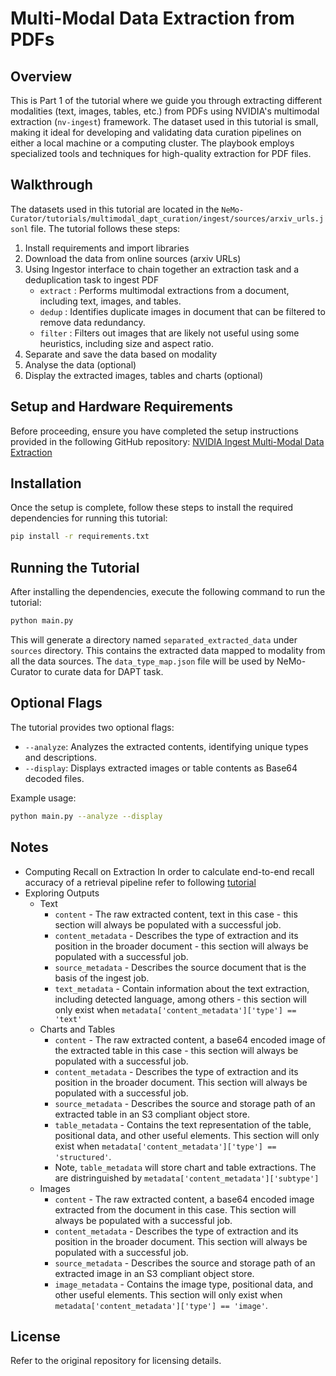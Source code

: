 # Multi-Modal Data Extraction from PDFs

## Overview
This is Part 1 of the tutorial where we guide you through extracting different modalities (text, images, tables, etc.) from PDFs using NVIDIA's multimodal extraction (`nv-ingest`) framework.
The dataset used in this tutorial is small, making it ideal for developing and validating data curation pipelines on either a local machine or a computing cluster. The playbook employs specialized tools and techniques for high-quality extraction for PDF files.

## Walkthrough
The datasets used in this tutorial are located in the `NeMo-Curator/tutorials/multimodal_dapt_curation/ingest/sources/arxiv_urls.jsonl` file.
The tutorial follows these steps:
1. Install requirements and import libraries
2. Download the data from online sources (arxiv URLs)
3. Using Ingestor interface to chain together an extraction task and a deduplication task to ingest PDF
    - `extract` : Performs multimodal extractions from a document, including text, images, and tables.
    - `dedup` : Identifies duplicate images in document that can be filtered to remove data redundancy.
    - `filter` : Filters out images that are likely not useful using some heuristics, including size and aspect ratio.
4. Separate and save the data based on modality
5. Analyse the data (optional)
6. Display the extracted images, tables and charts (optional)

## Setup and Hardware Requirements
Before proceeding, ensure you have completed the setup instructions provided in the following GitHub repository:
[NVIDIA Ingest Multi-Modal Data Extraction](https://github.com/NVIDIA/nv-ingest?tab=readme-ov-file#nvidia-ingest-multi-modal-data-extraction)

## Installation
Once the setup is complete, follow these steps to install the required dependencies for running this tutorial:

```sh
pip install -r requirements.txt
```

## Running the Tutorial
After installing the dependencies, execute the following command to run the tutorial:

```sh
python main.py
```
This will generate a directory named `separated_extracted_data` under `sources` directory. This contains the extracted data mapped to modality from all the data sources. The `data_type_map.json` file will be used by NeMo-Curator to curate data for DAPT task.

## Optional Flags
The tutorial provides two optional flags:

- `--analyze`: Analyzes the extracted contents, identifying unique types and descriptions.
- `--display`: Displays extracted images or table contents as Base64 decoded files.

Example usage:

```sh
python main.py --analyze --display
```

## Notes
- Computing Recall on Extraction
    In order to calculate end-to-end recall accuracy of a retrieval pipeline refer to following [tutorial](https://github.com/NVIDIA/nv-ingest/blob/main/evaluation/bo767_recall.ipynb)
- Exploring Outputs
    - Text
        - `content` - The raw extracted content, text in this case - this section will always be populated with a successful job.
        - `content_metadata` - Describes the type of extraction and its position in the broader document - this section will always be populated with a successful job.
        - `source_metadata` - Describes the source document that is the basis of the ingest job.
        - `text_metadata` - Contain information about the text extraction, including detected language, among others - this section will only exist when `metadata['content_metadata']['type'] == 'text'`
    - Charts and Tables
        - `content` - The raw extracted content, a base64 encoded image of the extracted table in this case - this section will always be populated with a successful job.
        - `content_metadata` - Describes the type of extraction and its position in the broader document. This section will always be populated with a successful job.
        - `source_metadata` - Describes the source and storage path of an extracted table in an S3 compliant object store.
        - `table_metadata` - Contains the text representation of the table, positional data, and other useful elements. This section will only exist when `metadata['content_metadata']['type'] == 'structured'`.
        - Note, `table_metadata` will store chart and table extractions. The are distringuished by `metadata['content_metadata']['subtype']`
    - Images
        - `content` - The raw extracted content, a base64 encoded image extracted from the document in this case. This section will always be populated with a successful job.
        - `content_metadata` - Describes the type of extraction and its position in the broader document. This section will always be populated with a successful job.
        - `source_metadata` - Describes the source and storage path of an extracted image in an S3 compliant object store.
        - `image_metadata` - Contains the image type, positional data, and other useful elements. This section will only exist when `metadata['content_metadata']['type'] == 'image'`.

## License
Refer to the original repository for licensing details.
